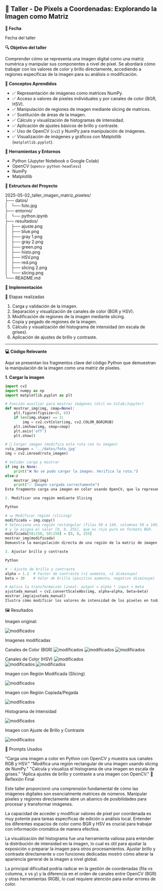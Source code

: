 
## 🧪 Taller - De Pixels a Coordenadas: Explorando la Imagen como Matriz
**📅 Fecha**

Fecha del taller

**🔍 Objetivo del taller**

Comprender cómo se representa una imagen digital como una matriz numérica y manipular sus componentes a nivel de píxel. Se abordará cómo trabajar con los valores de color y brillo directamente, accediendo a regiones específicas de la imagen para su análisis o modificación.

**🧠 Conceptos Aprendidos**

* ✅ Representación de imágenes como matrices NumPy.
* ✅ Acceso a valores de píxeles individuales y por canales de color (BGR, HSV).
* ✅ Manipulación de regiones de imagen mediante slicing de matrices.
* ✅ Sustitución de áreas de la imagen.
* ✅ Cálculo y visualización de histogramas de intensidad.
* ✅ Aplicación de ajustes básicos de brillo y contraste.
* ✅ Uso de OpenCV (`cv2`) y NumPy para manipulación de imágenes.
* ✅ Visualización de imágenes y gráficos con Matplotlib (`matplotlib.pyplot`).

**🔧 Herramientas y Entornos**

* Python (Jupyter Notebook o Google Colab)
* OpenCV (`opencv-python-headless`)
* NumPy
* Matplotlib

**📁 Estructura del Proyecto**

2025-05-02_taller_imagen_matriz_pixeles/<br>
├── datos/<br>
│   └── foto.jpg<br>
├── entorno/<br>
│   └── python.ipynb<br>
├── resultados/<br>
│   ├── ajuste.png<br>
│   ├── blue.png<br>
│   ├── gray 1.png<br>
│   ├── gray 2.png<br>
│   ├── green.png<br>
│   ├── histo.png<br>
│   ├── HSV.png<br>
│   ├── red.png<br>
│   ├── slicing 2.png<br>
│   └── slicing.png<br>
└── README.md

**🧪 Implementación**

🔹 Etapas realizadas

1.  Carga y validación de la imagen.
2.  Separación y visualización de canales de color (BGR y HSV).
3.  Modificación de regiones de la imagen mediante slicing.
4.  Copia y pegado de regiones de la imagen.
5.  Cálculo y visualización del histograma de intensidad (en escala de grises).
6.  Aplicación de ajustes de brillo y contraste.

---

**💻 Código Relevante**

Aquí se presentan los fragmentos clave del código Python que demuestran la manipulación de la imagen como una matriz de píxeles.

**1. Cargar la imagen**

```python
import cv2
import numpy as np
import matplotlib.pyplot as plt

# Función auxiliar para mostrar imágenes (útil en Colab/Jupyter)
def mostrar_img(img, cmap=None):
    plt.figure(figsize=(6, 6))
    if len(img.shape) == 3:
        img = cv2.cvtColor(img, cv2.COLOR_BGR2RGB)
    plt.imshow(img, cmap=cmap)
    plt.axis('off')
    plt.show()

# 📁 Cargar imagen (modifica esta ruta con tu imagen)
ruta_imagen = '../datos/foto.jpg'
img = cv2.imread(ruta_imagen)

# Validar carga y mostrar
if img is None:
    print("❌ No se pudo cargar la imagen. Verifica la ruta.")
else:z
    mostrar_img(img)
    print("✅ Imagen cargada correctamente")
Este fragmento carga una imagen en color usando OpenCV, que la representa internamente como una matriz NumPy tridimensional (altura x ancho x canales). La validación asegura que la carga fue exitosa, y la función mostrar_img la visualiza.

2. Modificar una región mediante Slicing

Python

# ✂️ Modificar región (slicing)
modificada = img.copy()
# Selecciona una región rectangular (filas 50 a 149, columnas 50 a 149)
# y le asigna el valor [0, 0, 255], que es rojo puro en formato BGR.
modificada[50:150, 50:150] = [0, 0, 255]
mostrar_img(modificada)
Demuestra la manipulación directa de una región de la matriz de imagen utilizando slicing de NumPy. Se accede a un rango de filas y columnas y se modifican los valores de píxel en esa área específica, ilustrando el acceso por coordenadas.

3. Ajustar brillo y contraste

Python

# 💡 Ajuste de brillo y contraste
alpha = 1.2  # Factor de contraste (>1 aumenta, <1 disminuye)
beta = 30    # Valor de brillo (positivo aumenta, negativo disminuye)

# Aplica la transformación lineal: output = alpha * input + beta
ajustada_manual = cv2.convertScaleAbs(img, alpha=alpha, beta=beta)
mostrar_img(ajustada_manual)
Ilustra cómo modificar los valores de intensidad de los píxeles en toda la matriz de imagen para ajustar el brillo y el contraste. cv2.convertScaleAbs realiza una operación matemática simple en cada píxel, mostrando la manipulación a nivel de valor.
```


🖼️ Resultados

Imagen original:

![modificados](resultados/red.png)


Imagenes modificadas

Canales de Color (BGR)
![modificados](resultados/red.png)
![modificados](resultados/blue.png)
![modificados](resultados/green.png )


Canales de Color (HSV)
 ![modificados](resultados/HSV.png )  
![modificados](resultados/gray%201.png )
![modificados](resultados/gray%202.png )


Imagen con Región Modificada (Slicing)

![modificados](resultados/slicing.png )


Imagen con Región Copiada/Pegada

![modificados](resultados/slicing%20%202.png )

Histograma de Intensidad

![modificados](resultados/histo.png )


Imagen con Ajuste de Brillo y Contraste

![modificados](resultados/ajuste.png )


🧩 Prompts Usados

"Carga una imagen a color en Python con OpenCV y muestra sus canales RGB y HSV."
"Modifica una región rectangular de una imagen usando slicing de NumPy."
"Calcula y visualiza el histograma de una imagen en escala de grises."
"Aplica ajustes de brillo y contraste a una imagen con OpenCV."
💬 Reflexión Final

Este taller proporcionó una comprensión fundamental de cómo las imágenes digitales son esencialmente matrices de números. Manipular píxeles y regiones directamente abre un abanico de posibilidades para procesar y transformar imágenes.

La capacidad de acceder y modificar valores de píxel por coordenada es muy potente para tareas específicas de edición o análisis local. Entender los diferentes espacios de color como BGR y HSV es crucial para trabajar con información cromática de manera efectiva.

La visualización del histograma fue una herramienta valiosa para entender la distribución de intensidad en la imagen, lo cual es útil para ajustar la exposición o preparar la imagen para otros procesamientos. Ajustar brillo y contraste directamente o con funciones dedicadas mostró cómo alterar la apariencia general de la imagen a nivel global.

La principal dificultad podría radicar en la gestión de coordenadas (fila vs columna, x vs y) y la diferencia en el orden de canales entre OpenCV (BGR) y otras herramientas (RGB), lo cual requiere atención para evitar errores de color.